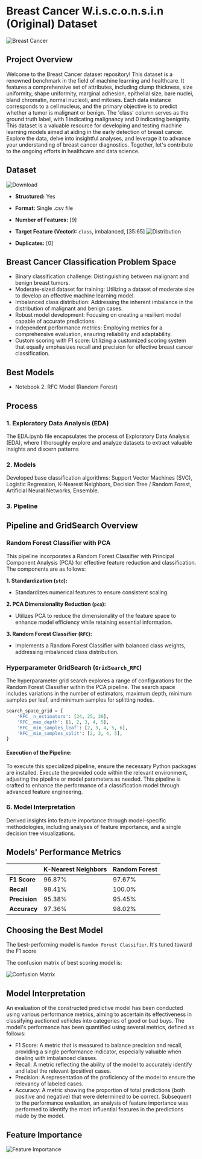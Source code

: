 # Breast Cancer W.i.s.c.o.n.s.i.n (Original) Dataset

![Breast Cancer](/Images/Front.png)

## Project Overview

Welcome to the Breast Cancer dataset repository! This dataset is a renowned benchmark in the field of machine learning and healthcare. It features a comprehensive set of attributes, including clump thickness, size uniformity, shape uniformity, marginal adhesion, epithelial size, bare nuclei, bland chromatin, normal nucleoli, and mitoses. Each data instance corresponds to a cell nucleus, and the primary objective is to predict whether a tumor is malignant or benign. The 'class' column serves as the ground truth label, with 1 indicating malignancy and 0 indicating benignity. This dataset is a valuable resource for developing and testing machine learning models aimed at aiding in the early detection of breast cancer. Explore the data, delve into insightful analyses, and leverage it to advance your understanding of breast cancer diagnostics. Together, let's contribute to the ongoing efforts in healthcare and data science.

## Dataset

![Download](/Data/)

- **Structured:** Yes
- **Format:** Single .csv file
- **Number of Features:** [9]
- **Target Feature (Vector):** `class`, imbalanced, [35:65]
  ![Distribution](/Images/Distribution-of-the-classes.png)

- **Duplicates:** [0]

## Breast Cancer Classification Problem Space

- Binary classification challenge: Distinguishing between malignant and benign breast tumors.
- Moderate-sized dataset for training: Utilizing a dataset of moderate size to develop an effective machine learning model.
- Imbalanced class distribution: Addressing the inherent imbalance in the distribution of malignant and benign cases.
- Robust model development: Focusing on creating a resilient model capable of accurate predictions.
- Independent performance metrics: Employing metrics for a comprehensive evaluation, ensuring reliability and adaptability.
- Custom scoring with F1 score: Utilizing a customized scoring system that equally emphasizes recall and precision for effective breast cancer classification.

## Best Models

- Notebook 2. RFC Model (Random Forest)

## Process

### 1. Exploratory Data Analysis (EDA)

The EDA.ipynb file encapsulates the process of Exploratory Data Analysis (EDA), where I thoroughly explore and analyze datasets to extract valuable insights and discern patterns

### 2. Models

Developed base classification algorithms: Support Vector Machines (SVC), Logistic Regression, K-Nearest Neighbors, Decision Tree / Random Forest, Artificial Neural Networks, Ensemble.

### 3. Pipeline

## Pipeline and GridSearch Overview

### Random Forest Classifier with PCA

This pipeline incorporates a Random Forest Classifier with Principal Component Analysis (PCA) for effective feature reduction and classification. The components are as follows:

**1. Standardization (`std`):**

- Standardizes numerical features to ensure consistent scaling.

**2. PCA Dimensionality Reduction (`pca`):**

- Utilizes PCA to reduce the dimensionality of the feature space to enhance model efficiency while retaining essential information.

**3. Random Forest Classifier (`RFC`):**

- Implements a Random Forest Classifier with balanced class weights, addressing imbalanced class distribution.

### Hyperparameter GridSearch (`GridSearch_RFC`)

The hyperparameter grid search explores a range of configurations for the Random Forest Classifier within the PCA pipeline. The search space includes variations in the number of estimators, maximum depth, minimum samples per leaf, and minimum samples for splitting nodes.

```python
search_space_grid = {
    'RFC__n_estimators': [24, 25, 26],
    'RFC__max_depth': [1, 2, 3, 4, 5],
    'RFC__min_samples_leaf': [2, 3, 4, 5, 6],
    'RFC__min_samples_split': [2, 3, 4, 5],
}
```

#### Execution of the Pipeline:

To execute this specialized pipeline, ensure the necessary Python packages are installed. Execute the provided code within the relevant environment, adjusting the pipeline or model parameters as needed. This pipeline is crafted to enhance the performance of a classification model through advanced feature engineering.

### 6. Model Interpretation

Derived insights into feature importance through model-specific methodologies, including analyses of feature importance, and a single decision tree visualizations.

## Models' Performance Metrics

|               | K-Nearest Neighbors | Random Forest |
| :------------ | ------------------- | ------------- |
| **F1 Score**  | 96.87%              | 97.67%        |
| **Recall**    | 98.41%              | 100.0%        |
| **Precision** | 95.38%              | 95.45%        |
| **Accuracy**  | 97.36%              | 98.02%        |

## Choosing the Best Model

The best-performing model is `Random Forest Classifier`. It's tuned toward the F1 score

The confusion matrix of best scoring model is:

![Confusion Matrix](/Images/RF-CM.png)

## Model Interpretation

An evaluation of the constructed predictive model has been conducted using various performance metrics, aiming to ascertain its effectiveness in classifying auctioned vehicles into categories of good or bad buys. The model's performance has been quantified using several metrics, defined as follows:

- F1 Score: A metric that is measured to balance precision and recall, providing a single performance indicator, especially valuable when dealing with imbalanced classes.
- Recall: A metric reflecting the ability of the model to accurately identify and label the relevant (positive) cases.
- Precision: A representation of the proficiency of the model to ensure the relevancy of labeled cases.
- Accuracy: A metric showing the proportion of total predictions (both positive and negative) that were determined to be correct.
  Subsequent to the performance evaluation, an analysis of feature importance was performed to identify the most influential features in the predictions made by the model.

## Feature Importance

![Feature Importance](/Images/Features-Importance.png)

```

```
